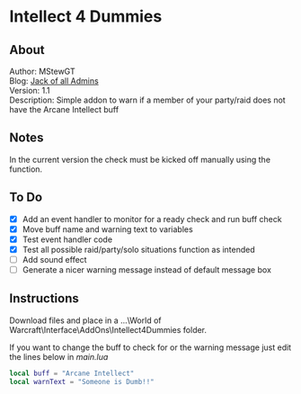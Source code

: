 # Intellect 4 Dummies

## About

Author: MStewGT\
Blog: [Jack of all Admins](http://www.jackofalladmins.com)\
Version: 1.1\
Description: Simple addon to warn if a member of your party/raid does not have the Arcane Intellect buff

## Notes

In the current version the check must be kicked off manually using the function.

## To Do

- [x] Add an event handler to monitor for a ready check and run buff check
- [x] Move buff name and warning text to variables
- [x] Test event handler code
- [x] Test all possible raid/party/solo situations function as intended
- [ ] Add sound effect
- [ ] Generate a nicer warning message instead of default message box

## Instructions

Download files and place in a ...\World of Warcraft\Interface\AddOns\Intellect4Dummies folder.

If you want to change the buff to check for or the warning message just edit the lines below in *main.lua*

```lua
local buff = "Arcane Intellect"
local warnText = "Someone is Dumb!!"
```